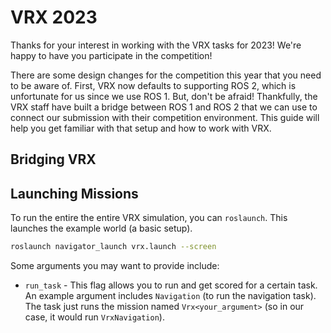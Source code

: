 # VRX 2023

Thanks for your interest in working with the VRX tasks for 2023! We're happy to
have you participate in the competition!

There are some design changes for the competition this year that you need to be
aware of. First, VRX now defaults to supporting ROS 2, which is unfortunate for
us since we use ROS 1. But, don't be afraid! Thankfully, the VRX staff have built
a bridge between ROS 1 and ROS 2 that we can use to connect our submission with
their competition environment. This guide will help you get familiar with that
setup and how to work with VRX.

## Bridging VRX

## Launching Missions

To run the entire the entire VRX simulation, you can `roslaunch`. This launches
the example world (a basic setup).

```bash
roslaunch navigator_launch vrx.launch --screen
```

Some arguments you may want to provide include:

* `run_task` - This flag allows you to run and get scored for a certain task.
  An example argument includes `Navigation` (to run the navigation task). The
  task just runs the mission named `Vrx<your_argument>` (so in our case, it would
  run `VrxNavigation`).
